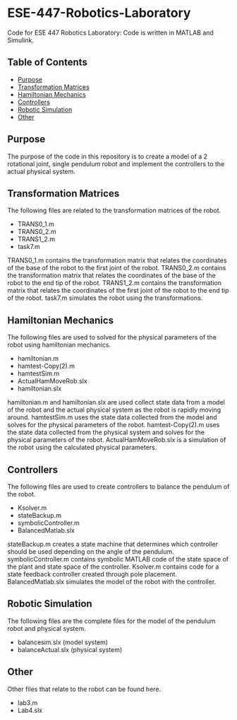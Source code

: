 # ESE-447-Robotics-Laboratory
Code for ESE 447 Robotics Laboratory: Code is written in MATLAB and Simulink.

## Table of Contents
* [Purpose](#Purpose)
* [Transformation Matrices](#Transformation-Matrices)
* [Hamiltonian Mechanics](#Hamiltonian-Mechanics)
* [Controllers](#Controllers)
* [Robotic Simulation](#Robotic-Simulation)
* [Other](#Other)

## Purpose
The purpose of the code in this repository is to create a model of a 2 rotational joint, single pendulum robot and implement the controllers to the actual physical system.

## Transformation Matrices
The following files are related to the transformation matrices of the robot.
* TRANS0_1.m
* TRANS0_2.m
* TRANS1_2.m
* task7.m

TRANS0_1.m contains the transformation matrix that relates the coordinates of the base of the robot to the first joint of the robot. TRANS0_2.m contains the transformation matrix that relates the coordinates of the base of the robot to the end tip of the robot. TRANS1_2.m contains the transformation matrix that relates the coordinates of the first joint of the robot to the end tip of the robot. task7.m simulates the robot using the transformations.

## Hamiltonian Mechanics
The following files are used to solved for the physical parameters of the robot using hamiltonian mechanics.
* hamiltonian.m
* hamtest-Copy(2).m
* hamtestSim.m
* ActualHamMoveRob.slx
* hamiltonian.slx

hamiltonian.m and hamiltonian.slx are used collect state data from a model of the robot and the actual physical system as the robot is rapidly moving around. hamtestSim.m uses the state data collected from the model and solves for the physical parameters of the robot. hamtest-Copy(2).m uses the state data collected from the physical system and solves for the physical parameters of the robot. ActualHamMoveRob.slx is a simulation of the robot using the calculated physical parameters.

## Controllers
The following files are used to create controllers to balance the pendulum of the robot.
* Ksolver.m
* stateBackup.m
* symbolicController.m
* BalancedMatlab.slx

stateBackup.m creates a state machine that determines which controller should be used depending on the angle of the pendulum. symbolicController.m contains symbolic MATLAB code of the state space of the plant and state space of the controller. Ksolver.m contains code for a state feedback controller created through pole placement. BalancedMatlab.slx simulates the model of the robot with the controller.

## Robotic Simulation
The following files are the complete files for the model of the pendulum robot and physical system.
* balancesim.slx (model system)
* balanceActual.slx (physical system)

## Other
Other files that relate to the robot can be found here.
* lab3.m
* Lab4.slx
